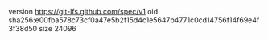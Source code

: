 version https://git-lfs.github.com/spec/v1
oid sha256:e00fba578c73cf0a47e5b2f15d4c1e5647b4771c0cd14756f14f69e4f3f38d50
size 24096
